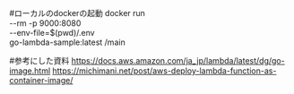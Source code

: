 #ローカルのdockerの起動
docker run \
--rm -p 9000:8080 \
--env-file=$(pwd)/.env \
go-lambda-sample:latest /main

#参考にした資料
https://docs.aws.amazon.com/ja_jp/lambda/latest/dg/go-image.html
https://michimani.net/post/aws-deploy-lambda-function-as-container-image/